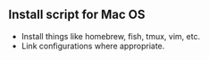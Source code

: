 ## Install script for Mac OS

- Install things like homebrew, fish, tmux, vim, etc.
- Link configurations where appropriate.
